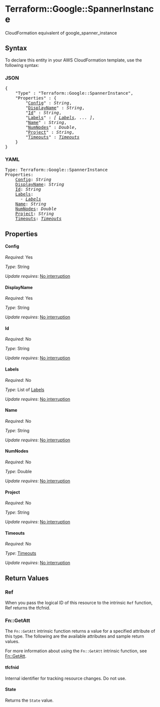# Terraform::Google::SpannerInstance

CloudFormation equivalent of google_spanner_instance

## Syntax

To declare this entity in your AWS CloudFormation template, use the following syntax:

### JSON

<pre>
{
    "Type" : "Terraform::Google::SpannerInstance",
    "Properties" : {
        "<a href="#config" title="Config">Config</a>" : <i>String</i>,
        "<a href="#displayname" title="DisplayName">DisplayName</a>" : <i>String</i>,
        "<a href="#id" title="Id">Id</a>" : <i>String</i>,
        "<a href="#labels" title="Labels">Labels</a>" : <i>[ <a href="labels.md">Labels</a>, ... ]</i>,
        "<a href="#name" title="Name">Name</a>" : <i>String</i>,
        "<a href="#numnodes" title="NumNodes">NumNodes</a>" : <i>Double</i>,
        "<a href="#project" title="Project">Project</a>" : <i>String</i>,
        "<a href="#timeouts" title="Timeouts">Timeouts</a>" : <i><a href="timeouts.md">Timeouts</a></i>
    }
}
</pre>

### YAML

<pre>
Type: Terraform::Google::SpannerInstance
Properties:
    <a href="#config" title="Config">Config</a>: <i>String</i>
    <a href="#displayname" title="DisplayName">DisplayName</a>: <i>String</i>
    <a href="#id" title="Id">Id</a>: <i>String</i>
    <a href="#labels" title="Labels">Labels</a>: <i>
      - <a href="labels.md">Labels</a></i>
    <a href="#name" title="Name">Name</a>: <i>String</i>
    <a href="#numnodes" title="NumNodes">NumNodes</a>: <i>Double</i>
    <a href="#project" title="Project">Project</a>: <i>String</i>
    <a href="#timeouts" title="Timeouts">Timeouts</a>: <i><a href="timeouts.md">Timeouts</a></i>
</pre>

## Properties

#### Config

_Required_: Yes

_Type_: String

_Update requires_: [No interruption](https://docs.aws.amazon.com/AWSCloudFormation/latest/UserGuide/using-cfn-updating-stacks-update-behaviors.html#update-no-interrupt)

#### DisplayName

_Required_: Yes

_Type_: String

_Update requires_: [No interruption](https://docs.aws.amazon.com/AWSCloudFormation/latest/UserGuide/using-cfn-updating-stacks-update-behaviors.html#update-no-interrupt)

#### Id

_Required_: No

_Type_: String

_Update requires_: [No interruption](https://docs.aws.amazon.com/AWSCloudFormation/latest/UserGuide/using-cfn-updating-stacks-update-behaviors.html#update-no-interrupt)

#### Labels

_Required_: No

_Type_: List of <a href="labels.md">Labels</a>

_Update requires_: [No interruption](https://docs.aws.amazon.com/AWSCloudFormation/latest/UserGuide/using-cfn-updating-stacks-update-behaviors.html#update-no-interrupt)

#### Name

_Required_: No

_Type_: String

_Update requires_: [No interruption](https://docs.aws.amazon.com/AWSCloudFormation/latest/UserGuide/using-cfn-updating-stacks-update-behaviors.html#update-no-interrupt)

#### NumNodes

_Required_: No

_Type_: Double

_Update requires_: [No interruption](https://docs.aws.amazon.com/AWSCloudFormation/latest/UserGuide/using-cfn-updating-stacks-update-behaviors.html#update-no-interrupt)

#### Project

_Required_: No

_Type_: String

_Update requires_: [No interruption](https://docs.aws.amazon.com/AWSCloudFormation/latest/UserGuide/using-cfn-updating-stacks-update-behaviors.html#update-no-interrupt)

#### Timeouts

_Required_: No

_Type_: <a href="timeouts.md">Timeouts</a>

_Update requires_: [No interruption](https://docs.aws.amazon.com/AWSCloudFormation/latest/UserGuide/using-cfn-updating-stacks-update-behaviors.html#update-no-interrupt)

## Return Values

### Ref

When you pass the logical ID of this resource to the intrinsic `Ref` function, Ref returns the tfcfnid.

### Fn::GetAtt

The `Fn::GetAtt` intrinsic function returns a value for a specified attribute of this type. The following are the available attributes and sample return values.

For more information about using the `Fn::GetAtt` intrinsic function, see [Fn::GetAtt](https://docs.aws.amazon.com/AWSCloudFormation/latest/UserGuide/intrinsic-function-reference-getatt.html).

#### tfcfnid

Internal identifier for tracking resource changes. Do not use.

#### State

Returns the <code>State</code> value.

